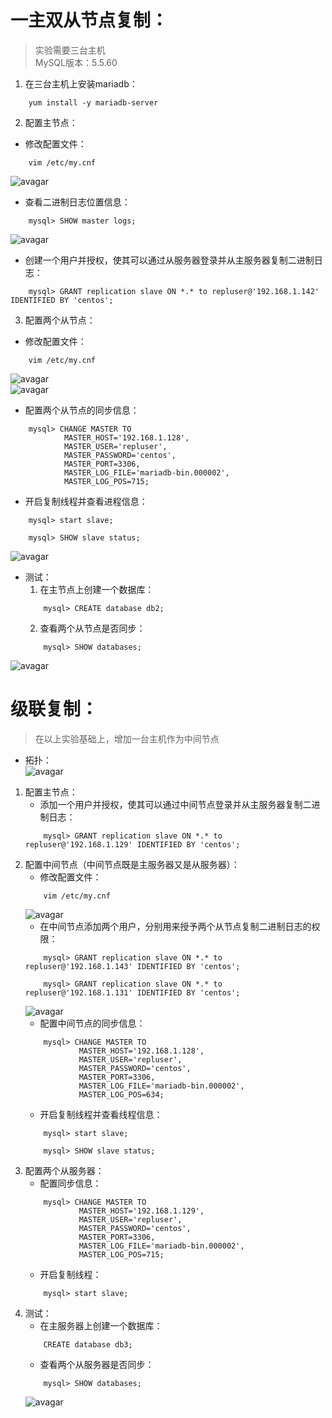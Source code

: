 # 一主双从节点复制：
>实验需要三台主机  
MySQL版本：5.5.60

1. 在三台主机上安装mariadb：
```
    yum install -y mariadb-server
```

2. 配置主节点：
+ 修改配置文件：
```
    vim /etc/my.cnf
```  
![avagar](https://github.com/aNswerO/note/blob/master/10th-week/pic/%E4%B8%BB%E4%BB%8E%E5%A4%8D%E5%88%B6%E5%AE%9E%E9%AA%8C/%E4%B8%BB%E6%9C%8D%E5%8A%A1%E5%99%A8%E9%85%8D%E7%BD%AE%E6%96%87%E4%BB%B6.png)  

+ 查看二进制日志位置信息：
```
    mysql> SHOW master logs;
```  
![avagar](https://github.com/aNswerO/note/blob/master/10th-week/pic/%E4%B8%BB%E4%BB%8E%E5%A4%8D%E5%88%B6%E5%AE%9E%E9%AA%8C/%E6%9F%A5%E7%9C%8B%E4%BA%8C%E8%BF%9B%E5%88%B6%E6%97%A5%E5%BF%97%E4%BD%8D%E7%BD%AE%E4%BF%A1%E6%81%AF.png)  
+ 创建一个用户并授权，使其可以通过从服务器登录并从主服务器复制二进制日志：
```
    mysql> GRANT replication slave ON *.* to repluser@'192.168.1.142' IDENTIFIED BY 'centos';
```
3. 配置两个从节点：
+ 修改配置文件：
```
    vim /etc/my.cnf
```  
![avagar](https://github.com/aNswerO/note/blob/master/10th-week/pic/%E5%8F%8C%E4%BB%8E%E8%8A%82%E7%82%B9%E4%BB%A5%E5%8F%8A%E7%BA%A7%E8%81%94%E5%A4%8D%E5%88%B6/%E4%BB%8E%E8%8A%82%E7%82%B9%E9%85%8D%E7%BD%AE%E6%96%87%E4%BB%B6_1.png)  
![avagar](https://github.com/aNswerO/note/blob/master/10th-week/pic/%E5%8F%8C%E4%BB%8E%E8%8A%82%E7%82%B9%E4%BB%A5%E5%8F%8A%E7%BA%A7%E8%81%94%E5%A4%8D%E5%88%B6/%E4%BB%8E%E8%8A%82%E7%82%B9%E9%85%8D%E7%BD%AE%E6%96%87%E4%BB%B6_2.png)
+ 配置两个从节点的同步信息：
```
    mysql> CHANGE MASTER TO   
            MASTER_HOST='192.168.1.128',
            MASTER_USER='repluser', 
            MASTER_PASSWORD='centos', 
            MASTER_PORT=3306, 
            MASTER_LOG_FILE='mariadb-bin.000002', 
            MASTER_LOG_POS=715;
```
+ 开启复制线程并查看进程信息：
```
    mysql> start slave; 

    mysql> SHOW slave status;
```  
![avagar](https://github.com/aNswerO/note/blob/master/10th-week/pic/%E4%B8%BB%E4%BB%8E%E5%A4%8D%E5%88%B6%E5%AE%9E%E9%AA%8C/%E7%BA%BF%E7%A8%8B%E7%8A%B6%E6%80%81.png)  
+ 测试：
    1. 在主节点上创建一个数据库：
    ```
        mysql> CREATE database db2;
    ```
    2. 查看两个从节点是否同步：
    ```
        mysql> SHOW databases;
    ```
![avagar](https://github.com/aNswerO/note/blob/master/10th-week/pic/%E4%B8%BB%E4%BB%8E%E5%A4%8D%E5%88%B6%E5%AE%9E%E9%AA%8C/%E6%B5%8B%E8%AF%95.png)

# 级联复制：
>在以上实验基础上，增加一台主机作为中间节点
+ 拓扑：  
![avagar](https://github.com/aNswerO/note/blob/master/10th-week/pic/%E5%8F%8C%E4%BB%8E%E8%8A%82%E7%82%B9%E4%BB%A5%E5%8F%8A%E7%BA%A7%E8%81%94%E5%A4%8D%E5%88%B6/%E7%BA%A7%E8%81%94%E5%A4%8D%E5%88%B6%E6%8B%93%E6%89%91.png)
1. 配置主节点：
    + 添加一个用户并授权，使其可以通过中间节点登录并从主服务器复制二进制日志：
    ```
        mysql> GRANT replication slave ON *.* to repluser@'192.168.1.129' IDENTIFIED BY 'centos';
    ```
2. 配置中间节点（中间节点既是主服务器又是从服务器）：
    + 修改配置文件：
    ```
        vim /etc/my.cnf
    ```  
    ![avagar](https://github.com/aNswerO/note/blob/master/10th-week/pic/%E5%8F%8C%E4%BB%8E%E8%8A%82%E7%82%B9%E4%BB%A5%E5%8F%8A%E7%BA%A7%E8%81%94%E5%A4%8D%E5%88%B6/%E4%B8%AD%E9%97%B4%E8%8A%82%E7%82%B9%E9%85%8D%E7%BD%AE%E6%96%87%E4%BB%B6.png)
    +  在中间节点添加两个用户，分别用来授予两个从节点复制二进制日志的权限：
    ```
        mysql> GRANT replication slave ON *.* to repluser@'192.168.1.143' IDENTIFIED BY 'centos';

        mysql> GRANT replication slave ON *.* to repluser@'192.168.1.131' IDENTIFIED BY 'centos';
    ```  
    ![avagar](https://github.com/aNswerO/note/blob/master/10th-week/pic/%E5%8F%8C%E4%BB%8E%E8%8A%82%E7%82%B9%E4%BB%A5%E5%8F%8A%E7%BA%A7%E8%81%94%E5%A4%8D%E5%88%B6/%E4%B8%AD%E9%97%B4%E8%8A%82%E7%82%B9%E6%8E%88%E6%9D%83.png)
    + 配置中间节点的同步信息：
    ```
        mysql> CHANGE MASTER TO   
                MASTER_HOST='192.168.1.128',
                MASTER_USER='repluser',
                MASTER_PASSWORD='centos',
                MASTER_PORT=3306,
                MASTER_LOG_FILE='mariadb-bin.000002', 
                MASTER_LOG_POS=634;
    ```
    + 开启复制线程并查看线程信息：
    ```
        mysql> start slave;

        mysql> SHOW slave status;
    ```
3. 配置两个从服务器：
    + 配置同步信息：
    ```
        mysql> CHANGE MASTER TO   
                MASTER_HOST='192.168.1.129',
                MASTER_USER='repluser',
                MASTER_PASSWORD='centos',
                MASTER_PORT=3306,
                MASTER_LOG_FILE='mariadb-bin.000002', 
                MASTER_LOG_POS=715;
    ```
    + 开启复制线程：
    ```
        mysql> start slave;
    ```
4. 测试：
    + 在主服务器上创建一个数据库：
    ```
        CREATE database db3;
    ```
    + 查看两个从服务器是否同步：
    ```
        mysql> SHOW databases;
    ```  
    ![avagar](https://github.com/aNswerO/note/blob/master/10th-week/pic/%E5%8F%8C%E4%BB%8E%E8%8A%82%E7%82%B9%E4%BB%A5%E5%8F%8A%E7%BA%A7%E8%81%94%E5%A4%8D%E5%88%B6/%E6%B5%8B%E8%AF%95.png)  
